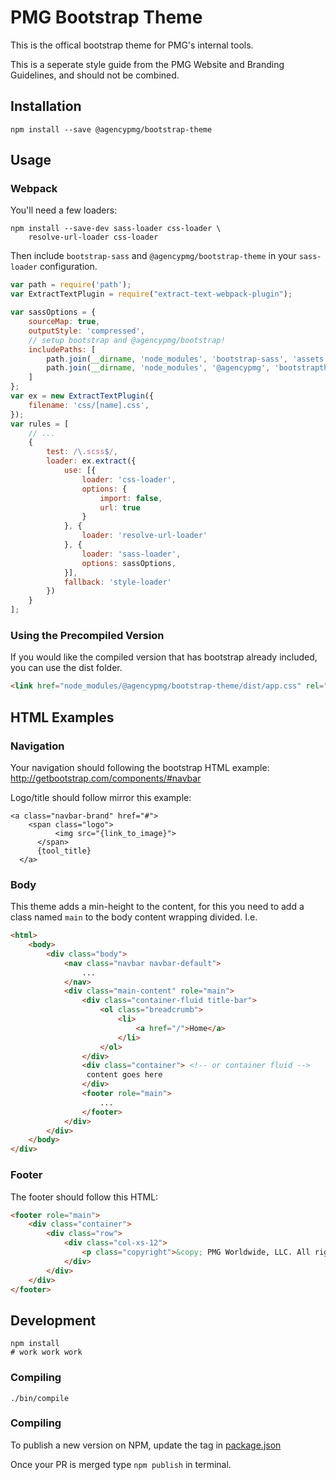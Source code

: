 # PMG Bootstrap Theme

This is the offical bootstrap theme for PMG's internal tools.

This is a seperate style guide from the PMG Website and Branding Guidelines,
and should not be combined.

## Installation

```
npm install --save @agencypmg/bootstrap-theme
```

## Usage

### Webpack

You'll need a few loaders:

```
npm install --save-dev sass-loader css-loader \
    resolve-url-loader css-loader
```

Then include `bootstrap-sass` and `@agencypmg/bootstrap-theme` in your
`sass-loader` configuration.


```js
var path = require('path');
var ExtractTextPlugin = require("extract-text-webpack-plugin");

var sassOptions = {
    sourceMap: true,
    outputStyle: 'compressed',
    // setup bootstrap and @agencypmg/bootstrap!
    includePaths: [
        path.join(__dirname, 'node_modules', 'bootstrap-sass', 'assets', 'stylesheets'),
        path.join(__dirname, 'node_modules', '@agencypmg', 'bootstraptheme', 'assets')
    ]
};
var ex = new ExtractTextPlugin({
    filename: 'css/[name].css',
});
var rules = [
    // ...
    {
        test: /\.scss$/,
        loader: ex.extract({
            use: [{
                loader: 'css-loader',
                options: {
                    import: false,
                    url: true
                }
            }, {
                loader: 'resolve-url-loader'
            }, {
                loader: 'sass-loader',
                options: sassOptions,
            }],
            fallback: 'style-loader'
        })
    }
];
```

### Using the Precompiled Version

If you would like the compiled version that has bootstrap already included, you
can use the dist folder.

```html
<link href="node_modules/@agencypmg/bootstrap-theme/dist/app.css" rel="stylesheet" />
```

## HTML Examples

### Navigation

Your navigation should following the bootstrap HTML example: http://getbootstrap.com/components/#navbar

Logo/title should follow mirror this example:

```
<a class="navbar-brand" href="#">
    <span class="logo">
          <img src="{link_to_image}">
      </span>
      {tool_title}
  </a>
 ```

### Body

 This theme adds a min-height to the content, for this you need to add a class named `main` to the body content wrapping divided. I.e.

```html
<html>
    <body>
        <div class="body">
            <nav class="navbar navbar-default">
                ...
            </nav>
            <div class="main-content" role="main">
                <div class="container-fluid title-bar">
                    <ol class="breadcrumb">
                        <li>
                            <a href="/">Home</a>
                        </li>
                    </ol>
                </div>
                <div class="container"> <!-- or container fluid -->
                 content goes here
                </div>
                <footer role="main">
                    ...
                </footer>
            </div>
        </div>
    </body>
</div>
```

### Footer

The footer should follow this HTML:

```html
<footer role="main">
    <div class="container">
        <div class="row">
            <div class="col-xs-12">
                <p class="copyright">&copy; PMG Worldwide, LLC. All rights reserved.</p>
            </div>
        </div>
    </div>
</footer>
```

## Development

```
npm install
# work work work
```

### Compiling

```
./bin/compile
```

### Compiling

To publish a new version on NPM, update the tag in [package.json](https://github.com/AgencyPMG/PMG-Bootstrap-Theme/blob/master/package.json#L3)

Once your PR is merged type `npm publish` in terminal.
